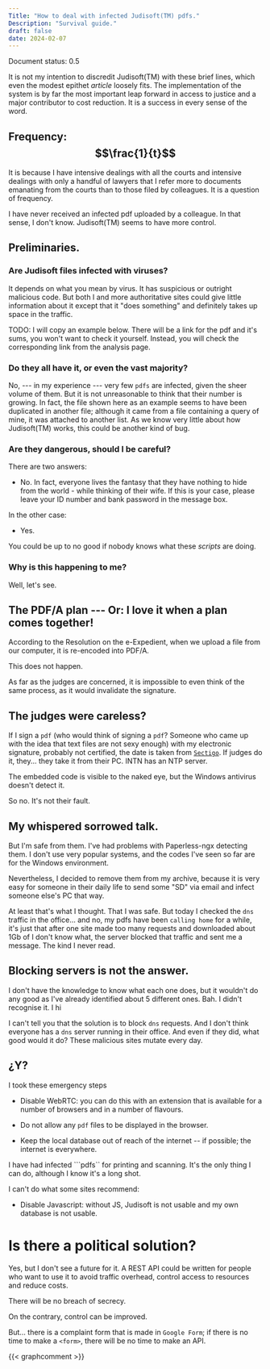 ```yaml
---
Title: "How to deal with infected Judisoft(TM) pdfs."
Description: "Survival guide."
draft: false
date: 2024-02-07
---
```


Document status: 0.5

It is not my intention to discredit Judisoft(TM) with these brief lines, which even the modest epithet _article_ loosely fits. The implementation of the system is by far the most important leap forward in access to justice and a major contributor to cost reduction. It is a success in every sense of the word.

## Frequency: $$\frac{1}{t}$$

It is because I have intensive dealings with all the courts and intensive dealings with only a handful of lawyers that I refer more to documents emanating from the courts than to those filed by colleagues.  It is a question of frequency.

I have never received an infected pdf uploaded by a colleague. In that sense, I don't know. Judisoft(TM) seems to have more control.

## Preliminaries.

### Are Judisoft files infected with viruses?

It depends on what you mean by virus. It has suspicious or outright malicious code. But both I and more authoritative sites could give little information about it except that it "does something" and definitely takes up space in the traffic.

TODO: I will copy an example below. There will be a link for the pdf and it's sums, you won't want to check it yourself. Instead, you will check the corresponding link from the analysis page.

### Do they all have it, or even the vast majority?

No, --- in my experience --- very few ```pdfs``` are infected, given the sheer volume of them. But it is not unreasonable to think that their number is growing. In fact, the file shown here as an example seems to have been duplicated in another file; although it came from a file containing a query of mine, it was attached to another list. As we know very little about how Judisoft(TM) works, this could be another kind of bug.

### Are they dangerous, should I be careful?

There are two answers:

- No. In fact, everyone lives the fantasy that they have nothing to hide from the world - while thinking of their wife.  If this is your case, please leave your ID number and bank password in the message box.

In the other case:

- Yes.

You could be up to no good if nobody knows what these _scripts_ are doing.

### Why is this happening to me?

Well, let's see.

## The PDF/A plan --- Or: I love it when a plan comes together!

According to the Resolution on the e-Expedient, when we upload a file from our computer, it is re-encoded into PDF/A.

This does not happen.

As far as the judges are concerned, it is impossible to even think of the same process, as it would invalidate the signature.

## The judges were careless?

If I sign a ```pdf``` (who would think of signing a ```pdf```? Someone who came up with the idea that text files are not sexy enough) with my electronic signature, probably not certified, the date is taken from [```Sectigo```](https://sectigo.com). If judges do it, they... they take it from their PC. INTN has an NTP server.

The embedded code is visible to the naked eye, but the Windows antivirus doesn't detect it.

So no. It's not their fault.

## My whispered sorrowed talk.

But I'm safe from them. I've had problems with Paperless-ngx detecting them. I don't use very popular systems, and the codes I've seen so far are for the Windows environment.

Nevertheless, I decided to remove them from my archive, because it is very easy for someone in their daily life to send some "SD" via email and infect someone else's PC that way.

At least that's what I thought. That I was safe. But today I checked the ```dns``` traffic in the office... and no, my pdfs have been ```calling home``` for a while, it's just that after one site made too many requests and downloaded about 1Gb of I don't know what, the server blocked that traffic and sent me a message. The kind I never read.

## Blocking servers is not the answer.

I don't have the knowledge to know what each one does, but it wouldn't do any good as I've already identified about 5 different ones. Bah. I didn't recognise it. I hi

I can't tell you that the solution is to block ```dns``` requests. And I don't think everyone has a ```dns``` server running in their office. And even if they did, what good would it do? These malicious sites mutate every day.

## ¿Y?

I took these emergency steps

- Disable WebRTC: you can do this with an extension that is available for a number of browsers and in a number of flavours.

- Do not allow any ```pdf``` files to be displayed in the browser.

- Keep the local database out of reach of the internet -- if possible; the internet is everywhere.

I have had infected ```pdfs`` for printing and scanning. It's the only thing I can do, although I know it's a long shot.

I can't do what some sites recommend:

- Disable Javascript: without JS, Judisoft is not usable and my own database is not usable.

# Is there a political solution?

Yes, but I don't see a future for it. A REST API could be written for people who want to use it to avoid traffic overhead, control access to resources and reduce costs.

There will be no breach of secrecy.

On the contrary, control can be improved.

But... there is a complaint form that is made in ```Google Form```; if there is no time to make a ```<form>```, there will be no time to make an API.

[^1]: And as far as I know, no one has used the Transparency Act to request Judisoft's source code.

{{< graphcomment >}}
